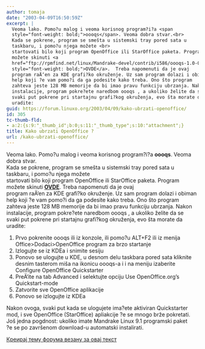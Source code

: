 ```yaml
---
author: tomaja
date: "2003-04-09T16:50:59Z"
excerpt: |
  Veoma lako. Pomo?u malog i veoma korisnog program?i?a <span
  style="font-weight: bold;">oooqs</span>. Veoma dobra stvar.<br>
  Kada se pokrene, program se smešta u sistemski tray pored sata u
  taskbaru, i pomo?u njega možete <br>
  startovati bilo koji program OpenOffice ili StarOffice paketa. Program
  možete skinuti <a
  href="ftp://rpmfind.net/linux/Mandrake-devel/contrib/i586/oooqs-1.0-0.rc3.2mdk.i586.rpm"
  style="font-weight: bold;">OVDE</a>.  Treba napomenuti da je ovaj
  program raÄ‘en za KDE grafi?ko okruženje. Uz sam program dolazi i obiman
  help koji ?e vam pomo?i da ga podesite kako treba. Ono što program
  zahteva jeste 128 MB memorije da bi imao pravu funkciju ubrzanja. Nakon
  instalacije, program pokre?ete naredbom oooqs , a ukoliko želite da se
  svaki put pokrene pri startajnu grafi?kog okruženja, evo šta morate da
  uradite:
guid: https://forum.linuxo.org/2003/04/09/kako-ubrzati-openoffice/
id: 305
tc-thumb-fld:
- a:2:{s:9:"_thumb_id";b:0;s:11:"_thumb_type";s:10:"attachment";}
title: Kako ubrzati OpenOffice ?
url: /kako-ubrzati-openoffice/
---
```

Veoma lako. Pomo?u malog i veoma korisnog program?i?a <span
 style="font-weight: bold;">oooqs</span>. Veoma dobra stvar.  
Kada se pokrene, program se smešta u sistemski tray pored sata u  
taskbaru, i pomo?u njega možete  
startovati bilo koji program OpenOffice ili StarOffice paketa. Program  
možete skinuti <a
 href="ftp://rpmfind.net/linux/Mandrake-devel/contrib/i586/oooqs-1.0-0.rc3.2mdk.i586.rpm"
 style="font-weight: bold;">OVDE</a>. Treba napomenuti da je ovaj  
program raÄ‘en za KDE grafi?ko okruženje. Uz sam program dolazi i obiman  
help koji ?e vam pomo?i da ga podesite kako treba. Ono što program  
zahteva jeste 128 MB memorije da bi imao pravu funkciju ubrzanja. Nakon  
instalacije, program pokre?ete naredbom oooqs , a ukoliko želite da se  
svaki put pokrene pri startajnu grafi?kog okruženja, evo šta morate da  
uradite:<!--break-->

  
1) Prvo pokrenite oooqs ili iz konzole, ili pomo?u ALT+F2 ili iz menija  
Office>Dodaci>OpenOffice program za brzo startanje  
2) Izlogujte se iz KDEa i snimite sesiju  
3) Ponovo se ulogujte u KDE, u desnom delu taskbara pored sata kliknite  
desnim tasterom miša na ikonicu oooqs-a i i na meniju izaberite  
Configure OpenOffice Quickstarter  
4) PreÄ‘ite na tab Advanced i selektujte opciju Use OpenOffice.org&#8217;s  
Quickstart-mode  
5) Zatvorite sve OpenOffice aplikacije  
6) Ponovo se izlogujte iz KDEa

Nakon ovoga, svaki put kada se ulogujete ima?ete aktiviran Quickstarter  
mod, i sve OpenOffice (StarOffice) apliakcije ?e se mnogo brže pokretati.  
Još jedna pogdnost: ukoliko imate Mandrake Linux 9.1 programski paket  
?e se po završenom download-u automatski instalirati.

[Креирај тему форума везану за овај текст](https://linuxo.org/nova-tema-na-forumu/?se_pid=305)